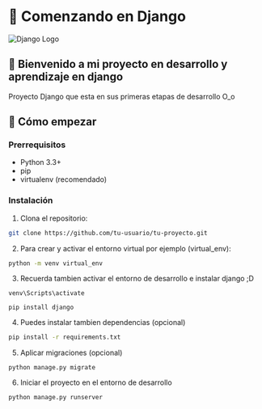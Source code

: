 # 🚀 Comenzando en Django

![Django Logo](https://www.djangoproject.com/m/img/logos/django-logo-negative.png)

## 🌟 Bienvenido a mi proyecto en desarrollo y aprendizaje en django

Proyecto Django que esta en sus primeras etapas de desarrollo O_o


## 🚀 Cómo empezar

### Prerrequisitos

- Python 3.3+
- pip
- virtualenv (recomendado)

### Instalación

1. Clona el repositorio:
```bash
git clone https://github.com/tu-usuario/tu-proyecto.git
```
2. Para crear y activar el entorno virtual por ejemplo (virtual_env):
```bash
python -m venv virtual_env
```

3. Recuerda tambien activar el entorno de desarrollo e instalar django ;D
```
venv\Scripts\activate
```
```
pip install django
```
4. Puedes instalar tambien dependencias (opcional)
```bash
pip install -r requirements.txt
```

5. Aplicar migraciones (opcional)
```
python manage.py migrate
```

6. Iniciar el proyecto en el entorno de desarrollo
```
python manage.py runserver
```
